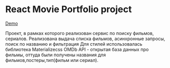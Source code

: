 # React Movie Portfolio project

[Demo](https://nkozlovskaya.github.io/react-shop)

Проект, в рамках которого реализован сервис по поиску фильмов, сериалов. 
Реализована выдача списка фильмов, асинхронные запросы, поиск по названию и фильтрация 
Для стилей использовалась библиотека Materializecss
OMDb API - открытая база данных про фильмы, оттуда были получены названия для фильмов,постеры,тип(фильм или сериал).

